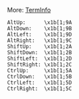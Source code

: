 More: [TermInfo](https://github.com/gdamore/tcell/blob/master/terminfo/k/konsole/term.go)

```
AltUp:      \x1b[1;9A
AltDown:    \x1b[1;9B
AltLeft:    \x1b[1;9D
AltRight:   \x1b[1;9C
ShiftUp:    \x1b[1;2A
ShiftDown:  \x1b[1;2B
ShiftLeft:  \x1b[1;2D
ShiftRight: \x1b[1;2C
CtrlUp:     \x1b[1;5A
CtrlDown:   \x1b[1;5B
CtrlLeft:   \x1b[1;5D
CtrlRight:  \x1b[1;5C
```